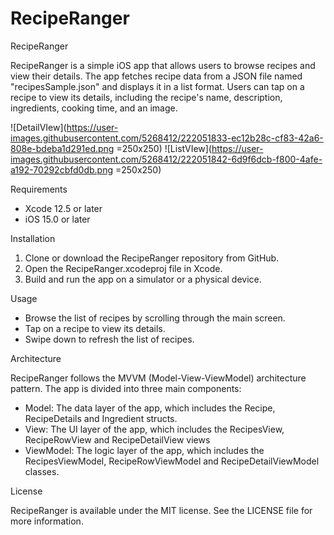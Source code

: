 # RecipeRanger

RecipeRanger

RecipeRanger is a simple iOS app that allows users to browse recipes and view their details. The app fetches recipe data from a JSON file named "recipesSample.json" and displays it in a list format. Users can tap on a recipe to view its details, including the recipe's name, description, ingredients, cooking time, and an image.

![DetailVIew](https://user-images.githubusercontent.com/5268412/222051833-ec12b28c-cf83-42a6-808e-bdeba1d291ed.png =250x250)
![ListVIew](https://user-images.githubusercontent.com/5268412/222051842-6d9f6dcb-f800-4afe-a192-70292cbfd0db.png =250x250)


Requirements

* Xcode 12.5 or later
* iOS 15.0 or later

Installation

1. Clone or download the RecipeRanger repository from GitHub.
2. Open the RecipeRanger.xcodeproj file in Xcode.
3. Build and run the app on a simulator or a physical device.

Usage

* Browse the list of recipes by scrolling through the main screen.
* Tap on a recipe to view its details.
* Swipe down to refresh the list of recipes.

Architecture

RecipeRanger follows the MVVM (Model-View-ViewModel) architecture pattern. The app is divided into three main components:
* Model: The data layer of the app, which includes the Recipe, RecipeDetails and Ingredient structs.
* View: The UI layer of the app, which includes the RecipesView, RecipeRowView and RecipeDetailView views
* ViewModel: The logic layer of the app, which includes the RecipesViewModel, RecipeRowViewModel and RecipeDetailViewModel classes.

License

RecipeRanger is available under the MIT license. See the LICENSE file for more information.
